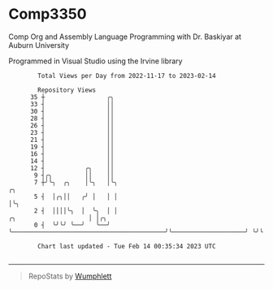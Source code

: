 # Comp3350
Comp Org and Assembly Language Programming with Dr. Baskiyar at Auburn University

Programmed in Visual Studio using the Irvine library

```
        Total Views per Day from 2022-11-17 to 2023-02-14

        Repository Views
      35 ┼                 ╭╮
      33 ┤                 ││
      30 ┤                 ││
      28 ┤                 ││
      26 ┤                 ││
      23 ┤                 ││
      21 ┤                 ││
      19 ┤                 ││
      16 ┤                 ││
      14 ┤                 ││
      12 ┤           ╭╮    ││
       9 ┤╭╮         ││    ││
       7 ┼╯╰╮  ╭╮    │╰╮   │╰╮                                                                ╭╮
       5 ┤  │╭╮││   ╭╯ │   │ │                                                                │╰╮
       2 ┤  ││││╰╮  │  ╰╮  │ │                                          ╭╮                    │ │╭╮
       0 ┤  ╰╯╰╯ ╰──╯   ╰──╯ ╰──────────────────────────────────────────╯╰────────────────────╯ ╰╯╰

        Chart last updated - Tue Feb 14 00:35:34 2023 UTC
        
```

---

> RepoStats by [Wumphlett](https://github.com/Wumphlett)
